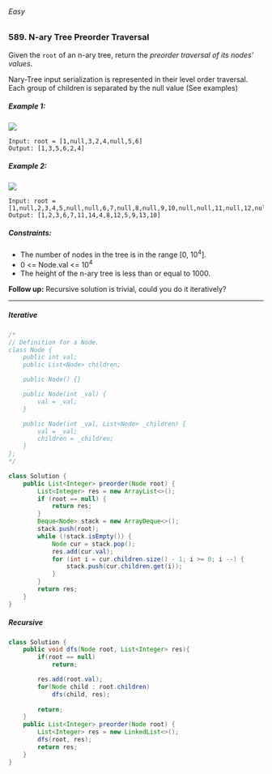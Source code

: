 ###### Easy

### 589. N-ary Tree Preorder Traversal

Given the `root` of an n-ary tree, return the _preorder traversal of its nodes' values_.

Nary-Tree input serialization is represented in their level order traversal. Each group of children is separated by the null value (See examples)

 

##### Example 1:

![](https://assets.leetcode.com/uploads/2018/10/12/narytreeexample.png)
```
Input: root = [1,null,3,2,4,null,5,6]
Output: [1,3,5,6,2,4]
```
##### Example 2:

![](https://assets.leetcode.com/uploads/2019/11/08/sample_4_964.png)
```
Input: root = [1,null,2,3,4,5,null,null,6,7,null,8,null,9,10,null,null,11,null,12,null,13,null,null,14]
Output: [1,2,3,6,7,11,14,4,8,12,5,9,13,10]
``` 

##### Constraints:

- The number of nodes in the tree is in the range [0, 10<sup>4</sup>].
- 0 <= Node.val <= 10<sup>4</sup>
- The height of the n-ary tree is less than or equal to 1000.
 

**Follow up:** Recursive solution is trivial, could you do it iteratively?

***

##### Iterative

```java
/*
// Definition for a Node.
class Node {
    public int val;
    public List<Node> children;

    public Node() {}

    public Node(int _val) {
        val = _val;
    }

    public Node(int _val, List<Node> _children) {
        val = _val;
        children = _children;
    }
};
*/

class Solution {
    public List<Integer> preorder(Node root) {
        List<Integer> res = new ArrayList<>();
        if (root == null) {
            return res;
        }
        Deque<Node> stack = new ArrayDeque<>();
        stack.push(root);
        while (!stack.isEmpty()) {
            Node cur = stack.pop();
            res.add(cur.val);
            for (int i = cur.children.size() - 1; i >= 0; i --) {
                stack.push(cur.children.get(i));
            }
        }
        return res;
    }
}
```
##### Recursive
```java
class Solution {
    public void dfs(Node root, List<Integer> res){
        if(root == null)
            return;

        res.add(root.val);
        for(Node child : root.children)
            dfs(child, res);
        
        return;
    }
    public List<Integer> preorder(Node root) {
        List<Integer> res = new LinkedList<>();
        dfs(root, res);
        return res;
    }
}
```

